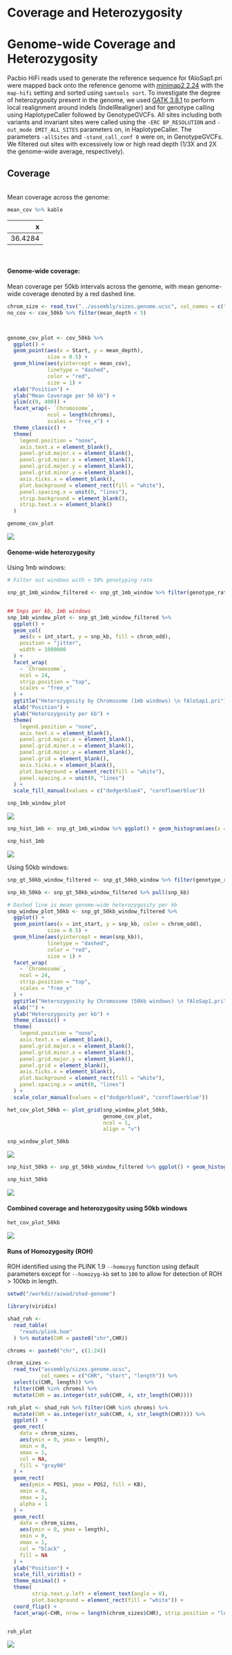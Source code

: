 Coverage and Heterozygosity
================

# Genome-wide Coverage and Heterozygosity

Pacbio HiFi reads used to generate the reference sequence for
fAloSap1.pri were mapped back onto the reference genome with [minimap2
2.24](https://github.com/lh3/minimap2) with the `map-hifi` setting and
sorted using `samtools sort`. To investigate the degree of
heterozygosity present in the genome, we used [GATK
3.8.1](https://gatk.broadinstitute.org/hc/en-us) to perform local
realignment around indels (IndelRealigner) and for genotype calling
using HaplotypeCaller followed by GenotypeGVCFs. All sites including
both variants and invariant sites were called using the
`-ERC BP_RESOLUTION` and `-out_mode EMIT_ALL_SITES` parameters on, in
HaplotypeCaller. The parameters `-allSites` and `-stand_call_conf 0`
were on, in GenotypeGVCFs. We filtered out sites with excessively low or
high read depth (1/3X and 2X the genome-wide average, respectively).

## Coverage

<br>  
Mean coverage across the genome:

``` r
mean_cov %>% kable
```

|       x |
|--------:|
| 36.4284 |

<br>

#### Genome-wide coverage:

Mean coverage per 50kb intervals across the genome, with mean
genome-wide coverage denoted by a red dashed line.

``` r
chrom_size <- read_tsv("../assembly/sizes.genome.ucsc", col_names = c("Chromosome", "Start", "End"))
no_cov <- cov_50kb %>% filter(mean_depth < 5)

  

genome_cov_plot <- cov_50kb %>%
  ggplot() +
  geom_point(aes(x = Start, y = mean_depth),
             size = 0.5) +
  geom_hline(aes(yintercept = mean_cov),
             linetype = "dashed",
             color = "red",
             size = 1) +
  xlab("Position") +
  ylab("Mean Coverage per 50 kb") +
  ylim(c(0, 400)) +
  facet_wrap(~ `Chromosome`,
             ncol = length(chroms),
             scales = "free_x") +
  theme_classic() +
  theme(
    legend.position = "none",
    axis.text.x = element_blank(),
    panel.grid.major.x = element_blank(),
    panel.grid.minor.x = element_blank(),
    panel.grid.major.y = element_blank(),
    panel.grid.minor.y = element_blank(),
    axis.ticks.x = element_blank(),
    plot.background = element_rect(fill = "white"),
    panel.spacing.x = unit(0, "lines"),
    strip.background = element_blank(),
    strip.text.x = element_blank()
  )

genome_cov_plot
```

![](coverage_heterozgosity_files/figure-gfm/unnamed-chunk-3-1.png)<!-- -->
<br>

#### Genome-wide heterozygosity

Using 1mb windows:

``` r
# Filter out windows with < 50% genotyping rate

snp_gt_1mb_window_filtered <- snp_gt_1mb_window %>% filter(genotype_rate >= 0.5) 


## Snps per kb, 1mb windows
snp_1mb_window_plot <- snp_gt_1mb_window_filtered %>%
  ggplot() +
  geom_col(
    aes(x = int_start, y = snp_kb, fill = chrom_odd),
    position = "jitter",
    width = 1000000
  ) +
  facet_wrap(
    ~ `Chromosome`,
    ncol = 24,
    strip.position = "top",
    scales = "free_x"
  ) +
  ggtitle("Heterozygosity by Chromosome (1mb windows) \n fAloSap1.pri") +
  xlab("Position") +
  ylab("Heterozygosity per kb") +
  theme(
    legend.position = "none",
    axis.text.x = element_blank(),
    panel.grid.major.x = element_blank(),
    panel.grid.minor.x = element_blank(),
    panel.grid.major.y = element_blank(),
    panel.grid = element_blank(),
    axis.ticks.x = element_blank(),
    plot.background = element_rect(fill = "white"),
    panel.spacing.x = unit(0, "lines")
  ) +
  scale_fill_manual(values = c("dodgerblue4", "cornflowerblue"))

snp_1mb_window_plot
```

![](coverage_heterozgosity_files/figure-gfm/unnamed-chunk-4-1.png)<!-- -->

``` r
snp_hist_1mb <- snp_gt_1mb_window %>% ggplot() + geom_histogram(aes(x = snp_kb), binwidth = 0.1, color = "black", fill = "dodgerblue4") + xlab("Heterozygosity") + ylab("# of Windows") + theme_classic()

snp_hist_1mb
```

![](coverage_heterozgosity_files/figure-gfm/unnamed-chunk-4-2.png)<!-- -->

Using 50kb windows:

``` r
snp_gt_50kb_window_filtered <- snp_gt_50kb_window %>% filter(genotype_rate >= 0.5) 

snp_kb_50kb <- snp_gt_50kb_window_filtered %>% pull(snp_kb)

# Dashed line is mean genome-wide heterozygosity per kb
snp_window_plot_50kb <- snp_gt_50kb_window_filtered %>%
  ggplot() +
  geom_point(aes(x = int_start, y = snp_kb, color = chrom_odd),
             size = 0.5) +
  geom_hline(aes(yintercept = mean(snp_kb)),
             linetype = "dashed",
             color = "red",
             size = 1) +
  facet_wrap(
    ~ `Chromosome`,
    ncol = 24,
    strip.position = "top",
    scales = "free_x"
  ) +
  ggtitle("Heterozygosity by Chromosome (50kb windows) \n fAloSap1.pri") +
  xlab("") +
  ylab("Heterozygosity per kb") +
  theme_classic() +
  theme(
    legend.position = "none",
    axis.text.x = element_blank(),
    panel.grid.major.x = element_blank(),
    panel.grid.minor.x = element_blank(),
    panel.grid.major.y = element_blank(),
    panel.grid = element_blank(),
    axis.ticks.x = element_blank(),
    plot.background = element_rect(fill = "white"),
    panel.spacing.x = unit(0, "lines")
  ) +
  scale_color_manual(values = c("dodgerblue4", "cornflowerblue"))

het_cov_plot_50kb <- plot_grid(snp_window_plot_50kb,
                               genome_cov_plot,
                               ncol = 1,
                               align = "v")

snp_window_plot_50kb
```

![](coverage_heterozgosity_files/figure-gfm/unnamed-chunk-5-1.png)<!-- -->

``` r
snp_hist_50kb <- snp_gt_50kb_window_filtered %>% ggplot() + geom_histogram(aes(x = snp_kb), binwidth = 0.1, color = "black", fill = "dodgerblue4") + xlab("Heterozygosity") + ylab("# of Windows") + theme_classic()

snp_hist_50kb
```

![](coverage_heterozgosity_files/figure-gfm/unnamed-chunk-5-2.png)<!-- -->

#### Combined coverage and heterozygosity using 50kb windows

``` r
het_cov_plot_50kb
```

![](coverage_heterozgosity_files/figure-gfm/unnamed-chunk-6-1.png)<!-- -->

#### Runs of Homozygosity (ROH)

ROH identified using the PLINK 1.9 `--homozyg` function using default
parameters except for `--homozyg-kb` set to `100` to allow for detection
of ROH \> 100kb in length.

``` r
setwd("/workdir/azwad/shad-genome")

library(viridis)

shad_roh <-
  read_table(
    "reads/plink.hom"
  ) %>% mutate(CHR = paste0("chr",CHR))

chroms <- paste0("chr", c(1:24))

chrom_sizes <-
  read_tsv("assembly/sizes.genome.ucsc",
           col_names = c("CHR", "start", "length")) %>%
  select(c(CHR, length)) %>%
  filter(CHR %in% chroms) %>%
  mutate(CHR = as.integer(str_sub(CHR, 4, str_length(CHR))))

roh_plot <- shad_roh %>% filter(CHR %in% chroms) %>%
  mutate(CHR = as.integer(str_sub(CHR, 4, str_length(CHR)))) %>%
  ggplot()  +
  geom_rect(
    data = chrom_sizes,
    aes(ymin = 0, ymax = length),
    xmin = 0,
    xmax = 1,
    col = NA,
    fill = "gray90"
  ) +
  geom_rect(
    aes(ymin = POS1, ymax = POS2, fill = KB),
    xmin = 0,
    xmax = 1,
    alpha = 1
  ) +
  geom_rect(
    data = chrom_sizes,
    aes(ymin = 0, ymax = length),
    xmin = 0,
    xmax = 1,
    col = "black" ,
    fill = NA
  ) +
  ylab("Position") +
  scale_fill_viridis() +
  theme_minimal() +
  theme(
        strip.text.y.left = element_text(angle = 0),
        plot.background = element_rect(fill = "white")) +
  coord_flip() +
  facet_wrap(~CHR, nrow = length(chrom_sizes$CHR), strip.position = "left") + ggtitle("Runs of Homozygosity (ROH)")


roh_plot
```

![](coverage_heterozgosity_files/figure-gfm/unnamed-chunk-7-1.png)<!-- -->
